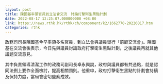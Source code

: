 ```yaml
---
layout: post
title: 陳國基率領官員到立法會交流　討論打擊衛生黑點計劃
date: 2022-08-17 12:25:07.000000000 +08:00
link: https://news.rthk.hk/rthk/ch/component/k2/1662770-20220817.htm
categories: rthk
---
```


政務司司長陳國基今早率領多名官員，到立法會與議員舉行「前廳交流會」。陳國基在交流會後表示，今日先與議員討論政府打擊衛生黑點計劃，之後議員再就其他議題交流意見。

其中負責領導清潔工作的政務司副司長卓永興說，政府與議員都有共通點，就是認同法例上要作全面檢討，提高相關罰則。他重申，政府打擊衛生黑點的計劃會持續及保持力度，當局會密切監察成效。
